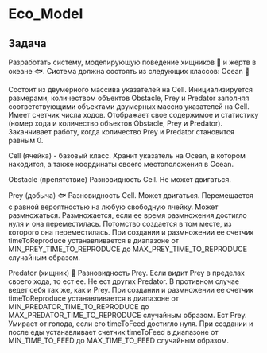 # Eco_Model
## Задача
Разработать систему, моделирующую поведение хищников :crocodile: и жертв в океане :fish:. Система должна состоять из следующих классов:
Ocean  :wave:

Состоит из двумерного массива указателей на Cell. Инициализируется размерами, количеством объектов Obstacle, Prey и Predator заполняя соответствующими объектами двумерных массив указателей на Cell. 
Имеет счетчик числа ходов.
Отображает свое содержимое и статистику (номер хода и количество объектов Obstacle, Prey и Predator). Заканчивает работу, когда количество Prey и Predator становится равным 0.

Cell (ячейка) - базовый класс.
Хранит указатель на Ocean, в котором находится, а также координаты своего местоположения в Ocean.

Obstacle (препятствие)
Разновидность Cell. Не может двигаться.

Prey (добыча) :fish:
Разновидность Cell. Может двигаться. 
Перемещается с равной вероятностью на любую свободную ячейку. Может размножаться. 
Размножается, если ее время размножения достигло нуля и она переместилась. Потомство создается в том месте, из которого она переместилась. 
При создании и размножении ее счетчик timeToReproduce устанавливается в диапазоне от MIN_PREY_TIME_TO_REPRODUCE до MAX_PREY_TIME_TO_REPRODUCE случайным образом.

Predator (хищник) :crocodile:
Разновидность Prey. Если видит Prey в пределах своего хода, то ест ее. Не ест других Predator. 
В противном случае ведет себя так же, как и Prey. При создании и размножении ее счетчик timeToReproduce устанавливается в диапазоне от MIN_PREDATOR_TIME_TO_REPRODUCE до MAX_PREDATOR_TIME_TO_REPRODUCE случайным образом.
Ест Prey. Умирает от голода, если его timeToFeed достигло нуля. При создании и после еды устанавливает счетчик timeToFeed в диапазоне от MIN_TIME_TO_FEED до MAX_TIME_TO_FEED случайным образом.
